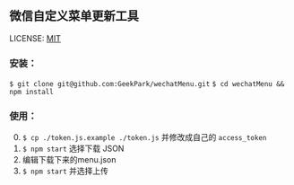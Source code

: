 微信自定义菜单更新工具
------
LICENSE: [MIT](http://opensource.org/licenses/MIT)

### 安装：
`$ git clone git@github.com:GeekPark/wechatMenu.git`
`$ cd wechatMenu && npm install`

### 使用：
0. `$ cp ./token.js.example ./token.js` 并修改成自己的 `access_token`
1. `$ npm start` 选择下载 JSON
2. 编辑下载下来的menu.json
3. `$ npm start` 并选择上传
